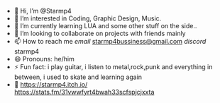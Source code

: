 - 👋 Hi, I’m @Starmp4
- 👀 I’m interested in Coding, Graphic Design, Music.
- 🌱 I’m currently learning LUA and some other stuff on the side..
- 💞️ I’m looking to collaborate on projects with friends mainly
- 📫 How to reach me *email* starmp4bussiness@gmail.com *discord* starmp4
- 😄 Pronouns: he/him
- ⚡ Fun fact: i play guitar, i listen to metal,rock,punk and everything in between, i used to skate and learning again
- 🔗 https://starmp4.itch.io/   https://stats.fm/31vwwfyrt4bwah33scfspjcjxxta
